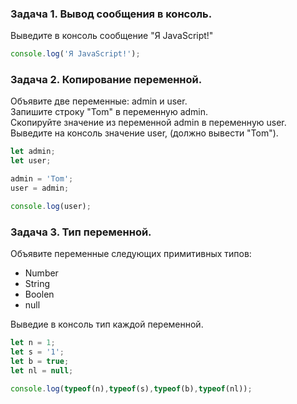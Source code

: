 ### Задача 1. Вывод сообщения в консоль.
Выведите в консоль сообщение "Я JavaScript!"
```javascript
console.log('Я JavaScript!');
```

### Задача 2. Копирование переменной.
Объявите две переменные: admin и user.  
Запишите строку "Tom" в переменную admin.  
Скопируйте значение из переменной admin в переменную user.  
Выведите на консоль значение user, (должно вывести "Tom").

```javascript
let admin;
let user;

admin = 'Tom';
user = admin;

console.log(user);
```

### Задача 3. Тип переменной.
Объявите переменные следующих примитивных типов:
* Number
* String
* Boolen
* null  

Выведие в консоль тип каждой переменной.

```Javascript
let n = 1;
let s = '1';
let b = true;
let nl = null;

console.log(typeof(n),typeof(s),typeof(b),typeof(nl));
```
